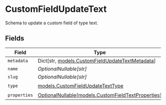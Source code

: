 # CustomFieldUpdateText

Schema to update a custom field of type text.


## Fields

| Field                                                                                         | Type                                                                                          | Required                                                                                      | Description                                                                                   |
| --------------------------------------------------------------------------------------------- | --------------------------------------------------------------------------------------------- | --------------------------------------------------------------------------------------------- | --------------------------------------------------------------------------------------------- |
| `metadata`                                                                                    | Dict[str, [models.CustomFieldUpdateTextMetadata](../models/customfieldupdatetextmetadata.md)] | :heavy_minus_sign:                                                                            | N/A                                                                                           |
| `name`                                                                                        | *OptionalNullable[str]*                                                                       | :heavy_minus_sign:                                                                            | N/A                                                                                           |
| `slug`                                                                                        | *OptionalNullable[str]*                                                                       | :heavy_minus_sign:                                                                            | N/A                                                                                           |
| `type`                                                                                        | [models.CustomFieldUpdateTextType](../models/customfieldupdatetexttype.md)                    | :heavy_check_mark:                                                                            | N/A                                                                                           |
| `properties`                                                                                  | [OptionalNullable[models.CustomFieldTextProperties]](../models/customfieldtextproperties.md)  | :heavy_minus_sign:                                                                            | N/A                                                                                           |